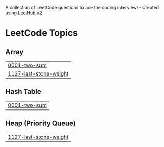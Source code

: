 A collection of LeetCode questions to ace the coding interview! - Created using [LeetHub v2](https://github.com/arunbhardwaj/LeetHub-2.0)
<!---LeetCode Topics Start-->
# LeetCode Topics
## Array
|  |
| ------- |
| [0001-two-sum](https://github.com/abhishek8172/Daily_DSA/tree/master/0001-two-sum) |
| [1127-last-stone-weight](https://github.com/abhishek8172/Daily_DSA/tree/master/1127-last-stone-weight) |
## Hash Table
|  |
| ------- |
| [0001-two-sum](https://github.com/abhishek8172/Daily_DSA/tree/master/0001-two-sum) |
## Heap (Priority Queue)
|  |
| ------- |
| [1127-last-stone-weight](https://github.com/abhishek8172/Daily_DSA/tree/master/1127-last-stone-weight) |
<!---LeetCode Topics End-->